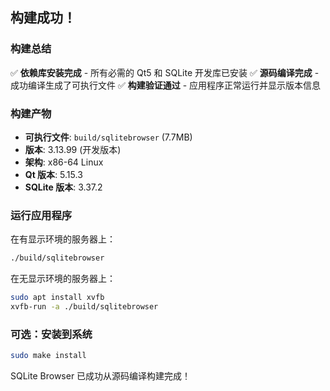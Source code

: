## 构建成功！

### 构建总结
✅ **依赖库安装完成** - 所有必需的 Qt5 和 SQLite 开发库已安装
✅ **源码编译完成** - 成功编译生成了可执行文件
✅ **构建验证通过** - 应用程序正常运行并显示版本信息

### 构建产物
- **可执行文件**: `build/sqlitebrowser` (7.7MB)
- **版本**: 3.13.99 (开发版本)
- **架构**: x86-64 Linux
- **Qt 版本**: 5.15.3
- **SQLite 版本**: 3.37.2

### 运行应用程序
在有显示环境的服务器上：
```bash
./build/sqlitebrowser
```

在无显示环境的服务器上：
```bash
sudo apt install xvfb
xvfb-run -a ./build/sqlitebrowser
```

### 可选：安装到系统
```bash
sudo make install
```

SQLite Browser 已成功从源码编译构建完成！
